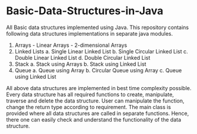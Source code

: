 # Basic-Data-Structures-in-Java
All Basic data structures implemented using Java.
This repository contains following data structures implementations in separate java modules.
  1. Arrays
    - Linear Arrays
    - 2-dimensional Arrays
  2. Linked Lists
    a. Single Linear Linked List
    b. Single Circular Linked List
    c. Double Linear Linked List
    d. Double Circular Linked List
  3. Stack
    a. Stack using Arrays
    b. Stack using Linked List
  4. Queue
    a. Queue using Array
    b. Circular Queue using Array
    c. Queue using Linked List
    
All above data structures are implemented in best time complexity possible. 
Every data structure has all required functions to create, manipulate, traverse and delete the data structure.
User can manipulate the function, change the return type according to requirement.
The main class is provided where all data structures are called in separate functions. Hence, there one can easily check and understand the functionality of the data structure.
